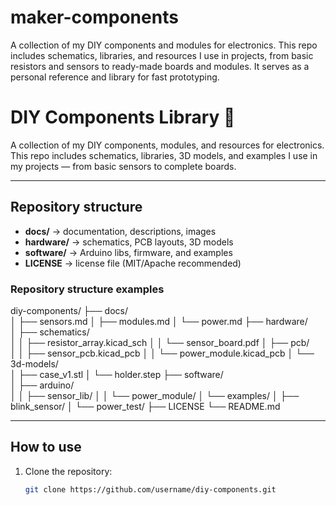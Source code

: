 # maker-components
A collection of my DIY components and modules for electronics. This repo includes schematics, libraries, and resources I use in projects, from basic resistors and sensors to ready-made boards and modules. It serves as a personal reference and library for fast prototyping.


# DIY Components Library 🔧

A collection of my DIY components, modules, and resources for electronics.  
This repo includes schematics, libraries, 3D models, and examples I use in my projects — from basic sensors to complete boards.

---

## Repository structure

- **docs/** → documentation, descriptions, images  
- **hardware/** → schematics, PCB layouts, 3D models  
- **software/** → Arduino libs, firmware, and examples  
- **LICENSE** → license file (MIT/Apache recommended)

### Repository structure examples

diy-components/
├── docs/              
│   ├── sensors.md
│   ├── modules.md
│   └── power.md
├── hardware/           
│   ├── schematics/      
│   │   ├── resistor_array.kicad_sch
│   │   └── sensor_board.pdf
│   ├── pcb/            
│   │   ├── sensor_pcb.kicad_pcb
│   │   └── power_module.kicad_pcb
│   └── 3d-models/       
│       ├── case_v1.stl
│       └── holder.step
├── software/           
│   ├── arduino/         
│   │   ├── sensor_lib/
│   │   └── power_module/
│   └── examples/
│       ├── blink_sensor/
│       └── power_test/
├── LICENSE 
└── README.md



---

## How to use

1. Clone the repository:
   ```bash
   git clone https://github.com/username/diy-components.git

